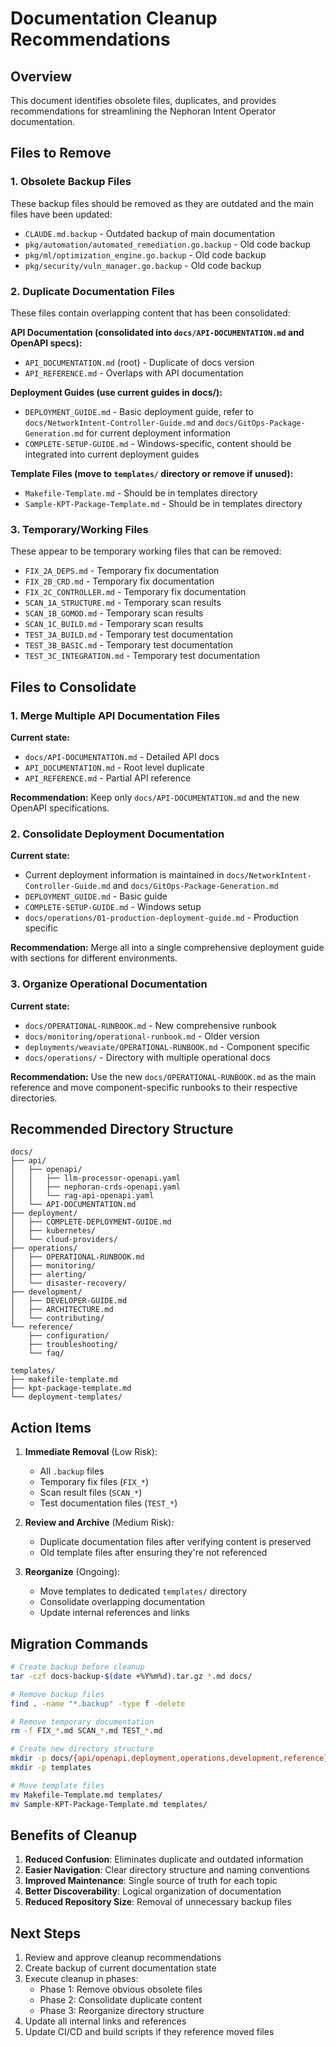 # Documentation Cleanup Recommendations

## Overview
This document identifies obsolete files, duplicates, and provides recommendations for streamlining the Nephoran Intent Operator documentation.

## Files to Remove

### 1. Obsolete Backup Files
These backup files should be removed as they are outdated and the main files have been updated:

- `CLAUDE.md.backup` - Outdated backup of main documentation
- `pkg/automation/automated_remediation.go.backup` - Old code backup
- `pkg/ml/optimization_engine.go.backup` - Old code backup  
- `pkg/security/vuln_manager.go.backup` - Old code backup

### 2. Duplicate Documentation Files
These files contain overlapping content that has been consolidated:

**API Documentation (consolidated into `docs/API-DOCUMENTATION.md` and OpenAPI specs):**
- `API_DOCUMENTATION.md` (root) - Duplicate of docs version
- `API_REFERENCE.md` - Overlaps with API documentation

**Deployment Guides (use current guides in docs/):**
- `DEPLOYMENT_GUIDE.md` - Basic deployment guide, refer to `docs/NetworkIntent-Controller-Guide.md` and `docs/GitOps-Package-Generation.md` for current deployment information
- `COMPLETE-SETUP-GUIDE.md` - Windows-specific, content should be integrated into current deployment guides

**Template Files (move to `templates/` directory or remove if unused):**
- `Makefile-Template.md` - Should be in templates directory
- `Sample-KPT-Package-Template.md` - Should be in templates directory

### 3. Temporary/Working Files
These appear to be temporary working files that can be removed:

- `FIX_2A_DEPS.md` - Temporary fix documentation
- `FIX_2B_CRD.md` - Temporary fix documentation
- `FIX_2C_CONTROLLER.md` - Temporary fix documentation
- `SCAN_1A_STRUCTURE.md` - Temporary scan results
- `SCAN_1B_GOMOD.md` - Temporary scan results
- `SCAN_1C_BUILD.md` - Temporary scan results
- `TEST_3A_BUILD.md` - Temporary test documentation
- `TEST_3B_BASIC.md` - Temporary test documentation
- `TEST_3C_INTEGRATION.md` - Temporary test documentation

## Files to Consolidate

### 1. Merge Multiple API Documentation Files
**Current state:**
- `docs/API-DOCUMENTATION.md` - Detailed API docs
- `API_DOCUMENTATION.md` - Root level duplicate
- `API_REFERENCE.md` - Partial API reference

**Recommendation:** Keep only `docs/API-DOCUMENTATION.md` and the new OpenAPI specifications.

### 2. Consolidate Deployment Documentation
**Current state:**
- Current deployment information is maintained in `docs/NetworkIntent-Controller-Guide.md` and `docs/GitOps-Package-Generation.md`
- `DEPLOYMENT_GUIDE.md` - Basic guide
- `COMPLETE-SETUP-GUIDE.md` - Windows setup
- `docs/operations/01-production-deployment-guide.md` - Production specific

**Recommendation:** Merge all into a single comprehensive deployment guide with sections for different environments.

### 3. Organize Operational Documentation
**Current state:**
- `docs/OPERATIONAL-RUNBOOK.md` - New comprehensive runbook
- `docs/monitoring/operational-runbook.md` - Older version
- `deployments/weaviate/OPERATIONAL-RUNBOOK.md` - Component specific
- `docs/operations/` - Directory with multiple operational docs

**Recommendation:** Use the new `docs/OPERATIONAL-RUNBOOK.md` as the main reference and move component-specific runbooks to their respective directories.

## Recommended Directory Structure

```
docs/
├── api/
│   ├── openapi/
│   │   ├── llm-processor-openapi.yaml
│   │   ├── nephoran-crds-openapi.yaml
│   │   └── rag-api-openapi.yaml
│   └── API-DOCUMENTATION.md
├── deployment/
│   ├── COMPLETE-DEPLOYMENT-GUIDE.md
│   ├── kubernetes/
│   └── cloud-providers/
├── operations/
│   ├── OPERATIONAL-RUNBOOK.md
│   ├── monitoring/
│   ├── alerting/
│   └── disaster-recovery/
├── development/
│   ├── DEVELOPER-GUIDE.md
│   ├── ARCHITECTURE.md
│   └── contributing/
└── reference/
    ├── configuration/
    ├── troubleshooting/
    └── faq/

templates/
├── makefile-template.md
├── kpt-package-template.md
└── deployment-templates/
```

## Action Items

1. **Immediate Removal** (Low Risk):
   - All `.backup` files
   - Temporary fix files (`FIX_*`)
   - Scan result files (`SCAN_*`)
   - Test documentation files (`TEST_*`)

2. **Review and Archive** (Medium Risk):
   - Duplicate documentation files after verifying content is preserved
   - Old template files after ensuring they're not referenced

3. **Reorganize** (Ongoing):
   - Move templates to dedicated `templates/` directory
   - Consolidate overlapping documentation
   - Update internal references and links

## Migration Commands

```bash
# Create backup before cleanup
tar -czf docs-backup-$(date +%Y%m%d).tar.gz *.md docs/

# Remove backup files
find . -name "*.backup" -type f -delete

# Remove temporary documentation
rm -f FIX_*.md SCAN_*.md TEST_*.md

# Create new directory structure
mkdir -p docs/{api/openapi,deployment,operations,development,reference}
mkdir -p templates

# Move template files
mv Makefile-Template.md templates/
mv Sample-KPT-Package-Template.md templates/
```

## Benefits of Cleanup

1. **Reduced Confusion**: Eliminates duplicate and outdated information
2. **Easier Navigation**: Clear directory structure and naming conventions
3. **Improved Maintenance**: Single source of truth for each topic
4. **Better Discoverability**: Logical organization of documentation
5. **Reduced Repository Size**: Removal of unnecessary backup files

## Next Steps

1. Review and approve cleanup recommendations
2. Create backup of current documentation state
3. Execute cleanup in phases:
   - Phase 1: Remove obvious obsolete files
   - Phase 2: Consolidate duplicate content
   - Phase 3: Reorganize directory structure
4. Update all internal links and references
5. Update CI/CD and build scripts if they reference moved files